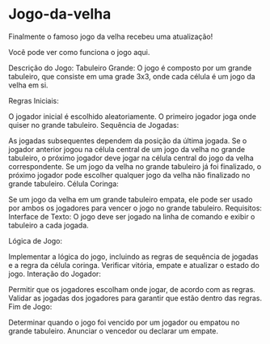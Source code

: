 # Jogo-da-velha

Finalmente o famoso jogo da velha recebeu uma atualização!

Você pode ver como funciona o jogo aqui.

Descrição do Jogo:
Tabuleiro Grande: O jogo é composto por um grande tabuleiro, que consiste em uma grade 3x3, onde cada célula é um jogo da velha em si.

Regras Iniciais:

O jogador inicial é escolhido aleatoriamente.
O primeiro jogador joga onde quiser no grande tabuleiro.
Sequência de Jogadas:

As jogadas subsequentes dependem da posição da última jogada.
Se o jogador anterior jogou na célula central de um jogo da velha no grande tabuleiro, o próximo jogador deve jogar na célula central do jogo da velha correspondente.
Se um jogo da velha no grande tabuleiro já foi finalizado, o próximo jogador pode escolher qualquer jogo da velha não finalizado no grande tabuleiro.
Célula Coringa:

Se um jogo da velha em um grande tabuleiro empata, ele pode ser usado por ambos os jogadores para vencer o jogo no grande tabuleiro.
Requisitos:
Interface de Texto: O jogo deve ser jogado na linha de comando e exibir o tabuleiro a cada jogada.

Lógica de Jogo:

Implementar a lógica do jogo, incluindo as regras de sequência de jogadas e a regra da célula coringa.
Verificar vitória, empate e atualizar o estado do jogo.
Interação do Jogador:

Permitir que os jogadores escolham onde jogar, de acordo com as regras.
Validar as jogadas dos jogadores para garantir que estão dentro das regras.
Fim de Jogo:

Determinar quando o jogo foi vencido por um jogador ou empatou no grande tabuleiro.
Anunciar o vencedor ou declarar um empate.